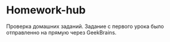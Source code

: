 # Homework-hub
Проверка домашних заданий.
Задание с первого урока было отправленно на прямую через GeekBrains.
